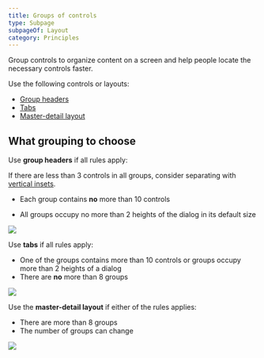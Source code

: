 ```yaml
---
title: Groups of controls
type: Subpage
subpageOf: Layout
category: Principles
---
```


Group controls to organize content on a screen and help people locate the necessary controls faster.

Use the following controls or layouts:
* [Group headers]({{site.baseurl}}/controls/group_header)
* [Tabs]({{site.baseurl}}/controls/tabs)
* [Master-detail layout]({{site.baseurl}}/principles/masterdetail_layout)


## What grouping to choose

Use **group headers** if all rules apply:

<aside class="note sideblock _visible">If there are less than 3 controls in all groups, consider separating with <a href="{{site.baseurl}}/controls/group_header/#03">vertical insets</a>.</aside>

* Each group contains **no** more than 10 controls

* All groups occupy no more than 2 heights of the dialog in its default size

![]({{site.baseurl}}/images/layout/6_01_group_headers.png)

Use **tabs** if all rules apply:
* One of the groups contains more than 10 controls or groups occupy more than 2 heights of a dialog
* There are **no** more than 8 groups

![]({{site.baseurl}}/images/groups_of_controls/01_use_tabs.png)

Use the **master-detail layout** if either of the rules applies:
* There are more than 8 groups
* The number of groups can change

![]({{site.baseurl}}/images/groups_of_controls/02_use_master_detail.png)

